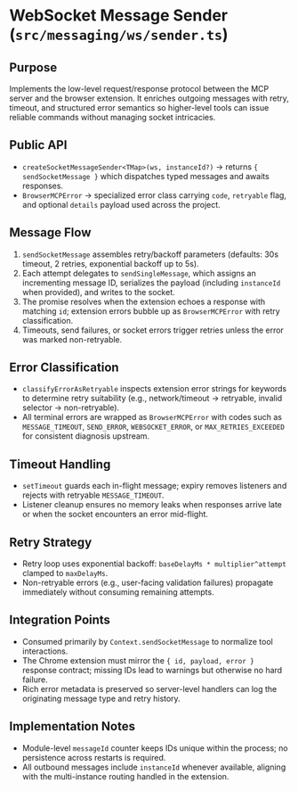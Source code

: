 # WebSocket Message Sender (`src/messaging/ws/sender.ts`)

## Purpose
Implements the low-level request/response protocol between the MCP server and the browser extension. It enriches outgoing messages with retry, timeout, and structured error semantics so higher-level tools can issue reliable commands without managing socket intricacies.

## Public API
- `createSocketMessageSender<TMap>(ws, instanceId?)` → returns `{ sendSocketMessage }` which dispatches typed messages and awaits responses.
- `BrowserMCPError` → specialized error class carrying `code`, `retryable` flag, and optional `details` payload used across the project.

## Message Flow
1. `sendSocketMessage` assembles retry/backoff parameters (defaults: 30s timeout, 2 retries, exponential backoff up to 5s).
2. Each attempt delegates to `sendSingleMessage`, which assigns an incrementing message ID, serializes the payload (including `instanceId` when provided), and writes to the socket.
3. The promise resolves when the extension echoes a response with matching `id`; extension errors bubble up as `BrowserMCPError` with retry classification.
4. Timeouts, send failures, or socket errors trigger retries unless the error was marked non-retryable.

## Error Classification
- `classifyErrorAsRetryable` inspects extension error strings for keywords to determine retry suitability (e.g., network/timeout → retryable, invalid selector → non-retryable).
- All terminal errors are wrapped as `BrowserMCPError` with codes such as `MESSAGE_TIMEOUT`, `SEND_ERROR`, `WEBSOCKET_ERROR`, or `MAX_RETRIES_EXCEEDED` for consistent diagnosis upstream.

## Timeout Handling
- `setTimeout` guards each in-flight message; expiry removes listeners and rejects with retryable `MESSAGE_TIMEOUT`.
- Listener cleanup ensures no memory leaks when responses arrive late or when the socket encounters an error mid-flight.

## Retry Strategy
- Retry loop uses exponential backoff: `baseDelayMs * multiplier^attempt` clamped to `maxDelayMs`.
- Non-retryable errors (e.g., user-facing validation failures) propagate immediately without consuming remaining attempts.

## Integration Points
- Consumed primarily by `Context.sendSocketMessage` to normalize tool interactions.
- The Chrome extension must mirror the `{ id, payload, error }` response contract; missing IDs lead to warnings but otherwise no hard failure.
- Rich error metadata is preserved so server-level handlers can log the originating message type and retry history.

## Implementation Notes
- Module-level `messageId` counter keeps IDs unique within the process; no persistence across restarts is required.
- All outbound messages include `instanceId` whenever available, aligning with the multi-instance routing handled in the extension.
